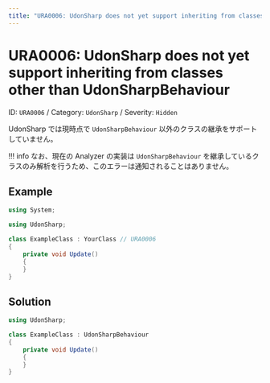 ```yaml
---
title: "URA0006: UdonSharp does not yet support inheriting from classes other than UdonSharpBehaviour"
---
```


# URA0006: UdonSharp does not yet support inheriting from classes other than UdonSharpBehaviour

ID: `URA0006` /
Category: <code data-color="category-udon-sharp">UdonSharp</code> /
Severity: <code data-color="severity-hidden">Hidden</code>

UdonSharp では現時点で `UdonSharpBehaviour` 以外のクラスの継承をサポートしていません。

<!-- prettier-ignore-start -->
!!! info
    なお、現在の Analyzer の実装は `UdonSharpBehaviour` を継承しているクラスのみ解析を行うため、このエラーは通知されることはありません。
<!-- prettier-ignore-end -->

## Example

```csharp
using System;

using UdonSharp;

class ExampleClass : YourClass // URA0006
{
    private void Update()
    {
    }
}
```

## Solution

```csharp
using UdonSharp;

class ExampleClass : UdonSharpBehaviour
{
    private void Update()
    {
    }
}
```
